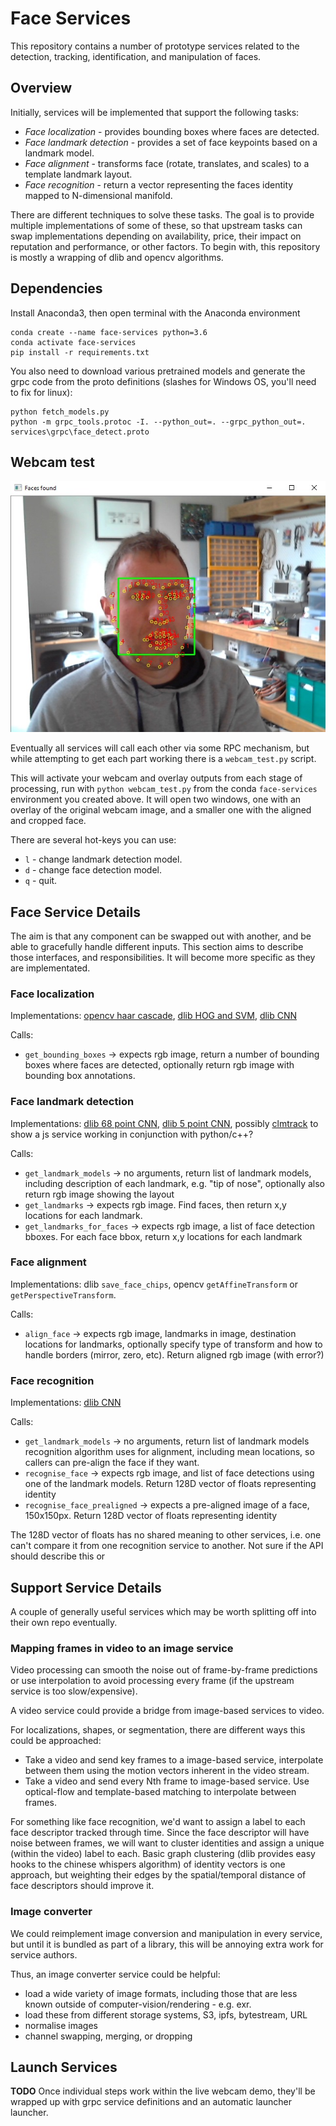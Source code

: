 # Face Services

This repository contains a number of prototype services related to the detection, tracking, identification, and manipulation
of faces.

## Overview

Initially, services will be implemented that support the following tasks:

- *Face localization* - provides bounding boxes where faces are detected.
- *Face landmark detection* - provides a set of face keypoints based on a landmark model.
- *Face alignment* - transforms face (rotate, translates, and scales) to a template landmark layout.
- *Face recognition* - return a vector representing the faces identity mapped to N-dimensional manifold.

There are different techniques to solve these tasks. The goal is to provide multiple implementations of some of these,
so that upstream tasks can swap implementations depending on availability, price, their impact on reputation and performance,
or other factors. To begin with, this repository is mostly a wrapping of dlib and opencv algorithms. 

## Dependencies

Install Anaconda3, then open terminal with the Anaconda environment

```
conda create --name face-services python=3.6
conda activate face-services
pip install -r requirements.txt
```

You also need to download various pretrained models and generate the grpc code from the proto definitions
(slashes for Windows OS, you'll need to fix for linux):

```
python fetch_models.py
python -m grpc_tools.protoc -I. --python_out=. --grpc_python_out=. services\grpc\face_detect.proto
```

## Webcam test

![alt text](example_webcam.jpg)

Eventually all services will call each other via some RPC mechanism, but while attempting to get each part working
there is a `webcam_test.py` script.

This will activate your webcam and overlay outputs from each stage of processing, run with `python webcam_test.py`
from the conda `face-services` environment you created above. It will open two windows, one with an overlay of the
original webcam image, and a smaller one with the aligned and cropped face.

There are several hot-keys you can use:
- `l` - change landmark detection model.
- `d` - change face detection model.
- `q` - quit.

## Face Service Details

The aim is that any component can be swapped out with another, and be able to gracefully handle different inputs.
This section aims to describe those interfaces, and responsibilities. It will become more specific as they are 
implementated.

### Face localization

Implementations: [opencv haar cascade](https://docs.opencv.org/3.4.1/d7/d8b/tutorial_py_face_detection.html),
[dlib HOG and SVM](https://github.com/davisking/dlib/blob/master/python_examples/face_detector.py),
[dlib CNN](https://github.com/davisking/dlib/blob/master/python_examples/cnn_face_detector.py)

Calls:
- `get_bounding_boxes` -> expects rgb image, return a number of bounding boxes where faces are detected,
optionally return rgb image with bounding box annotations.

### Face landmark detection

Implementations: [dlib 68 point CNN](https://github.com/davisking/dlib/blob/master/python_examples/face_landmark_detection.py),
[dlib 5 point CNN](http://blog.dlib.net/2017/09/fast-multiclass-object-detection-in.html),
possibly [clmtrack](https://github.com/auduno/clmtrackr) to show a js service working in conjunction with python/c++?

Calls:
- `get_landmark_models` -> no arguments, return list of landmark models, including description of each landmark,
  e.g. "tip of nose", optionally also return rgb image showing the layout 
- `get_landmarks` -> expects rgb image. Find faces, then return x,y locations for each landmark.
- `get_landmarks_for_faces` -> expects rgb image, a list of face detection bboxes.
  For each face bbox, return x,y locations for each landmark

### Face alignment

Implementations: dlib `save_face_chips`, opencv `getAffineTransform` or `getPerspectiveTransform`.

Calls:
- `align_face` -> expects rgb image, landmarks in image, destination locations for landmarks, optionally
  specify type of transform and how to handle borders (mirror, zero, etc). Return aligned rgb image (with error?)

### Face recognition

Implementations: [dlib CNN](https://github.com/davisking/dlib/blob/master/python_examples/face_recognition.py) 

Calls:
- `get_landmark_models` -> no arguments, return list of landmark models recognition algorithm uses for alignment, including
mean locations, so callers can pre-align the face if they want.
- `recognise_face` -> expects rgb image, and list of face detections using one of the landmark models.
  Return 128D vector of floats representing identity
- `recognise_face_prealigned` -> expects a pre-aligned image of a face, 150x150px.
  Return 128D vector of floats representing identity

The 128D vector of floats has no shared meaning to other services, i.e. one can't compare it from one
recognition service to another. Not sure if the API should describe this or

## Support Service Details

A couple of generally useful services which may be worth splitting off into their own repo eventually.

### Mapping frames in video to an image service

Video processing can smooth the noise out of frame-by-frame
predictions or use interpolation to avoid processing every frame (if the upstream service is too slow/expensive).

A video service could provide a bridge from image-based services to video.

For localizations, shapes, or segmentation, there are different ways this could be approached:
- Take a video and send key frames to a image-based service, interpolate between them using the motion vectors
  inherent in the video stream.
- Take a video and send every Nth frame to image-based service. Use optical-flow and template-based matching
  to interpolate between frames.

For something like face recognition, we'd want to assign a label to each face descriptor tracked through time.
Since the face descriptor will have noise between frames, we will want to cluster identities and assign a
unique (within the video) label to each. Basic graph clustering (dlib provides easy hooks to the chinese whispers algorithm)
of identity vectors is one approach, but weighting their edges by the spatial/temporal distance of face descriptors
should improve it.

### Image converter

We could reimplement image conversion and manipulation in every service, but until
it is bundled as part of a library, this will be annoying extra work for service authors.

Thus, an image converter service could be helpful:

- load a wide variety of image formats, including those that are less known outside of
  computer-vision/rendering - e.g. exr.
- load these from different storage systems, S3, ipfs, bytestream, URL
- normalise images
- channel swapping, merging, or dropping

## Launch Services

**TODO** Once individual steps work within the live webcam demo, they'll be wrapped up with grpc service definitions and
an automatic launcher launcher.
